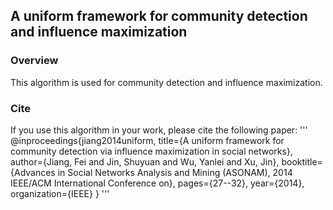 ## A uniform framework for community detection and influence maximization
### Overview
This algorithm is used for community detection and influence maximization.
### Cite
If you use this algorithm in your work, please cite the following paper:
'''
@inproceedings{jiang2014uniform,
  title={A uniform framework for community detection via influence maximization in social networks},
  author={Jiang, Fei and Jin, Shuyuan and Wu, Yanlei and Xu, Jin},
  booktitle={Advances in Social Networks Analysis and Mining (ASONAM), 2014 IEEE/ACM International Conference on},
  pages={27--32},
  year={2014},
  organization={IEEE}
}
'''
